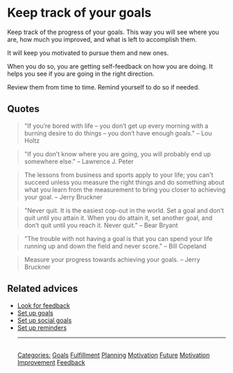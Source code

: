 # Keep track of your goals

Keep track of the progress of your goals. This way you will see where you are, how much you improved, and what is left to accomplish them.

It will keep you motivated to pursue them and new ones.

When you do so, you are getting self-feedback on how you are doing. It helps you see if you are going in the right direction.

Review them from time to time. Remind yourself to do so if needed.

## Quotes

> "If you’re bored with life – you don’t get up every morning with a burning desire to do things – you don’t have enough goals." – Lou Holtz

> "If you don’t know where you are going, you will probably end up somewhere else." – Lawrence J. Peter

> The lessons from business and sports apply to your life; you can't succeed unless you measure the right things and do something about what you learn from the measurement to bring you closer to achieving your goal. – Jerry Bruckner

> "Never quit. It is the easiest cop-out in the world. Set a goal and don’t quit until you attain it. When you do attain it, set another goal, and don’t quit until you reach it. Never quit." – Bear Bryant

> "The trouble with not having a goal is that you can spend your life running up and down the field and never score." – Bill Copeland

> Measure your progress towards achieving your goals. – Jerry Bruckner

## Related advices

- [Look for feedback](../Look%20for%20feedback/index.md)
- [Set up goals](../Set%20up%20goals/index.md)
- [Set up social goals](../Set%20up%20social%20goals/index.md)
- [Set up reminders](../Set%20up%20reminders/index.md)<hr/><br/>[Categories:](../Categories/index.md) [Goals](../Categories/Goals.md) [Fulfillment](../Categories/Fulfillment.md) [Planning](../Categories/Planning.md) [Motivation](../Categories/Motivation.md) [Future](../Categories/Future.md) [Motivation](../Categories/Motivation.md) [Improvement](../Categories/Improvement.md) [Feedback](../Categories/Feedback.md)